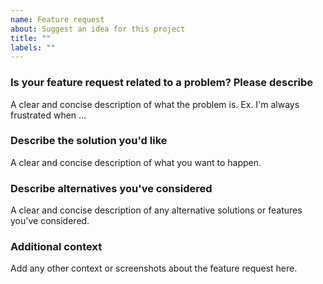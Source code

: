 ```yaml
---
name: Feature request
about: Suggest an idea for this project
title: ""
labels: ""
---
```


### Is your feature request related to a problem? Please describe

A clear and concise description of what the problem is.
Ex. I'm always frustrated when ...

### Describe the solution you'd like

A clear and concise description of what you want to happen.

### Describe alternatives you've considered

A clear and concise description of any alternative solutions or features you've considered.

### Additional context

Add any other context or screenshots about the feature request here.